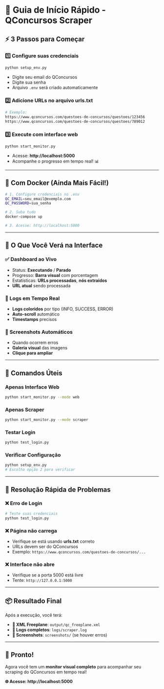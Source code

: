 # 🚀 Guia de Início Rápido - QConcursos Scraper

## ⚡ 3 Passos para Começar

### 1️⃣ **Configure suas credenciais**
```bash
python setup_env.py
```
- Digite seu email do QConcursos
- Digite sua senha
- Arquivo `.env` será criado automaticamente

### 2️⃣ **Adicione URLs no arquivo urls.txt**
```bash
# Exemplo:
https://www.qconcursos.com/questoes-de-concursos/questoes/123456
https://www.qconcursos.com/questoes-de-concursos/questoes/789012
```

### 3️⃣ **Execute com interface web**
```bash
python start_monitor.py
```
- Acesse: **http://localhost:5000** 
- Acompanhe o progresso em tempo real! 📊

---

## 🐳 Com Docker (Ainda Mais Fácil!)

```bash
# 1. Configure credenciais no .env
QC_EMAIL=seu_email@exemplo.com
QC_PASSWORD=sua_senha

# 2. Suba tudo
docker-compose up

# 3. Acesse: http://localhost:5000
```

---

## 🎯 O Que Você Verá na Interface

### ✅ **Dashboard ao Vivo**
- Status: **Executando** / **Parado**
- Progresso: **Barra visual** com porcentagem
- Estatísticas: **URLs processadas**, **nós extraídos**
- **URL atual** sendo processada

### 📝 **Logs em Tempo Real**
- **Logs coloridos** por tipo (INFO, SUCCESS, ERROR)
- **Auto-scroll** automático
- **Timestamps** precisos

### 📸 **Screenshots Automáticos**
- Quando ocorrem erros
- **Galeria visual** das imagens
- **Clique para ampliar**

---

## 🔧 Comandos Úteis

### **Apenas Interface Web**
```bash
python start_monitor.py --mode web
```

### **Apenas Scraper**
```bash
python start_monitor.py --mode scraper
```

### **Testar Login**
```bash
python test_login.py
```

### **Verificar Configuração**
```bash
python setup_env.py
# Escolha opção 2 para verificar
```

---

## 🚨 Resolução Rápida de Problemas

### ❌ **Erro de Login**
```bash
# Teste suas credenciais
python test_login.py
```

### ❌ **Página não carrega**
- Verifique se está usando **urls.txt** correto
- URLs devem ser do QConcursos
- Exemplo: `https://www.qconcursos.com/questoes-de-concursos/...`

### ❌ **Interface não abre**
- Verifique se a porta 5000 está livre
- Tente: `http://127.0.0.1:5000`

---

## 📦 Resultado Final

Após a execução, você terá:

- **📄 XML Freeplane**: `output/qc_freeplane.xml`
- **📝 Logs completos**: `logs/scraper.log`
- **📸 Screenshots**: `screenshots/` (se houver erros)

---

## 🎉 Pronto!

Agora você tem um **monitor visual completo** para acompanhar seu scraping do QConcursos em tempo real! 

**🌐 Acesse: http://localhost:5000** 
